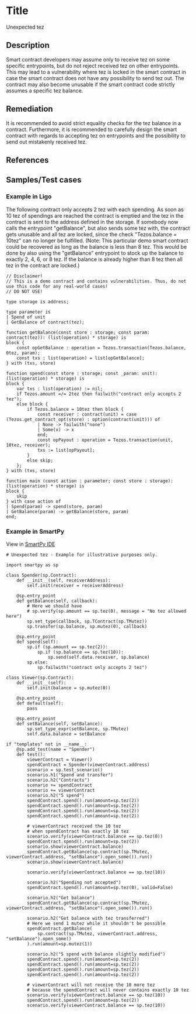 # Title
Unexpected tez

## Description
Smart contract developers may assume only to receive tez on some specific entrypoints, but do not reject received tez on other entrypoints. This may lead to a vulnerability where tez is locked in the smart contract in case the smart contract does not have any possibility to send tez out. The contract may also become unusable if the smart contract code strictly assumes a specific tez balance. 

## Remediation
It is recommended to avoid strict equality checks for the tez balance in a contract. Furthermore, it is recommended to carefully design the smart contract with regards to accepting tez on entrypoints and the possibility to send out mistakenly received tez.

## References

## Samples/Test cases
### Example in Ligo

The following contract only accepts 2 tez with each spending. As soon as 10 tez of spendings are reached the contract is emptied and the tez in the contract is sent to the address defined in the storage. If somebody now calls the entrypoint "getBalance", but also sends some tez with, the contract gets unusable and all tez are locked, since the check "Tezos.balance = 10tez" can no longer be fulfilled. (Note: This particular demo smart contract could be recovered as long as the balance is less than 8 tez. This would be done by also using the "getBalance" entrypoint to stock up the balance to exactly 2, 4, 6, or 8 tez. If the balance is already higher than 8 tez then all tez in the contract are locked.)
```
// Disclaimer! 
// This is a demo contract and contains vulnerabilities. Thus, do not use this code for any real-world cases!
// DO NOT USE!

type storage is address;

type parameter is
| Spend of unit
| GetBalance of contract(tez);

function getBalance(const store : storage; const param: contract(tez)): (list(operation) * storage) is
block {
    const opGetBalance : operation = Tezos.transaction(Tezos.balance, 0tez, param);
    const txs : list(operation) = list[opGetBalance];   
} with (txs, store)

function spend(const store : storage; const _param: unit): (list(operation) * storage) is
block {
    var txs : list(operation) := nil;
    if Tezos.amount =/= 2tez then failwith("contract only accepts 2 tez");
    else block {
        if Tezos.balance = 10tez then block {
            const receiver : contract(unit) = case (Tezos.get_contract_opt(store) : option(contract(unit))) of
            | None -> failwith("none")
            | Some(x) -> x
            end;
            const opPayout : operation = Tezos.transaction(unit, 10tez, receiver);
            txs := list[opPayout];   
        }
        else skip;
    };
} with (txs, store)

function main (const action : parameter; const store : storage): (list(operation) * storage) is
block {
    skip
} with case action of
| Spend(param) -> spend(store, param)        
| GetBalance(param) -> getBalance(store, param)
end;
```

### Example in SmartPy
View in [SmartPy IDE](https://smartpy.io/ide?code=eJzVVkuPmzAQvudXjNhDQU1RslIvK0XqQ31c2ksfV@TAsFgF28Im2fTXdww2AUI23e1KbSMhRfbMfDOfvxn7Cr4JvFOYGszA4E94Ae_uWKVKhFzWwMuy0aZmhu8QVFMrqVGDFOUhXix4pWRtQFesNuoATINWi0VaMq3hi0KRYR1qFb@VgiKkJrpZAP0yzCFJuOAmSUKNZb6EGlMkgPp1ltWotTO0P7sfW9vQ28DmxHzRmr8iKCSkQ6IkF6bHukXzhpVMpOjQUlaWW5b@GMBcwUesEfYIupBNmUHBdjjYpdCEx_ODrYdVshEGNhu7TJSFq2gJFSXCbpGyCz7LlkhCkXsitaDIQXSsSMUaTWIOCkOfydKufvU8WYyvnxqKEY3caFPovON021XUOlaNT6KvrHW7lxVtz6clZMi2inkOszVeRwO7sa3LZWC8Xk2t@8odaJwxw2J_kG0ZLsyoZCw1nsDmjJd7boowSB1jrSCBpSkqo@Ha0k@MOyV@57j_PSHO6q6vbkj1BcnRx5rSTIMqSud@Rz3V6nFhfExeQgn1LtXWW3VK6sQzLqYlfFBM70J9nENgkHqeGdQBCGmAC6JGsAqT5KbPmGVZQhYmtBtW6a7JnbptAe32INVdS74nnnzcaQxPmWIMDPzgGHta7K7Xe78UBau5BKc6bRK_FJ5axcU67NIFRp9vpWDO8joMPKyeMYDnm3HSsxbj9OdRXnZxgjNkxF2PRnHdiLBryM2xG_9pn8HonCjAtTwdQYGwXtlWHRjvCxQTRRR0reAd_aMOn9j3ZLrZPJHM6Vxa_SkFHpBuif0ZuHMIw2tIxenJrF_CvOKXEBx7NYhiSVETLSsMoy7dh6b3ePrWq2jO3Uq5bS0ubtvh0Q1ifIyw7S22YyXPNu8Zzf5zcB_QwNZT8vcIv5gc2HuqfQ34iVOPaBm8O@xoWkN7wVAbcHp_ceNeI@IZBaTnl9Sab0u8XO_0xnyS4vug03PrLsV1dIkXN@46TjxBuuS3he3tSmY8548Szf87Dff0vm5bxo1FPxUrSaoYj8YtpqzRncV4QnZB0L6N7UEzLp5uYq6fbGQ@CPEX4YTy9g--)
```
# Unexpected tez - Example for illustrative purposes only.

import smartpy as sp

class Spender(sp.Contract):
    def __init__(self, receiverAddress):
        self.init(receiver = receiverAddress)

    @sp.entry_point
    def getBalance(self, callback):
        # Here we should have
        # sp.verify(sp.amount == sp.tez(0), message = "No tez allowed here")
        sp.set_type(callback, sp.TContract(sp.TMutez))
        sp.transfer(sp.balance, sp.mutez(0), callback)
    
    @sp.entry_point
    def spend(self):
        sp.if (sp.amount == sp.tez(2)):
            sp.if (sp.balance == sp.tez(10)):
                sp.send(self.data.receiver, sp.balance)
        sp.else:
            sp.failwith("contract only accepts 2 tez")

class Viewer(sp.Contract):
    def __init__(self):
        self.init(balance = sp.mutez(0))

    @sp.entry_point
    def default(self):
        pass

    @sp.entry_point
    def setBalance(self, setBalance):
        sp.set_type_expr(setBalance, sp.TMutez)
        self.data.balance = setBalance

if "templates" not in __name__:
    @sp.add_test(name = "Spender")
    def test():
        viewerContract = Viewer()
        spendContract = Spender(viewerContract.address)
        scenario = sp.test_scenario()
        scenario.h1("Spend and transfer")
        scenario.h2("Contracts")
        scenario += spendContract
        scenario += viewerContract
        scenario.h2("5 spend")
        spendContract.spend().run(amount=sp.tez(2))
        spendContract.spend().run(amount=sp.tez(2))
        spendContract.spend().run(amount=sp.tez(2))
        spendContract.spend().run(amount=sp.tez(2))

        # viewerContract received the 10 tez
        # when spendContract has exactly 10 tez
        scenario.verify(viewerContract.balance == sp.tez(0))
        spendContract.spend().run(amount=sp.tez(2))
        scenario.show(viewerContract.balance)
        spendContract.getBalance(sp.contract(sp.TMutez, viewerContract.address, "setBalance").open_some()).run()
        scenario.show(viewerContract.balance)

        scenario.verify(viewerContract.balance == sp.tez(10))

        scenario.h2("Spending not accepted")
        spendContract.spend().run(amount=sp.tez(0), valid=False)

        scenario.h2("Get balance")
        spendContract.getBalance(sp.contract(sp.TMutez, viewerContract.address, "setBalance").open_some()).run()
        
        scenario.h2("Get balance with tez transferred")
        # Here we send 1 mutez while it shouldn't be possible
        spendContract.getBalance(
            sp.contract(sp.TMutez, viewerContract.address, "setBalance").open_some()
        ).run(amount=sp.mutez(1))
        
        scenario.h2("5 spend with balance slightly modified")
        spendContract.spend().run(amount=sp.tez(2))
        spendContract.spend().run(amount=sp.tez(2))
        spendContract.spend().run(amount=sp.tez(2))
        spendContract.spend().run(amount=sp.tez(2))

        # viewerContract will not receive the 10 more tez
        # because the spendContract will never contains exactly 10 tez
        scenario.verify(viewerContract.balance == sp.tez(10))
        spendContract.spend().run(amount=sp.tez(2))
        scenario.verify(viewerContract.balance == sp.tez(10))
```